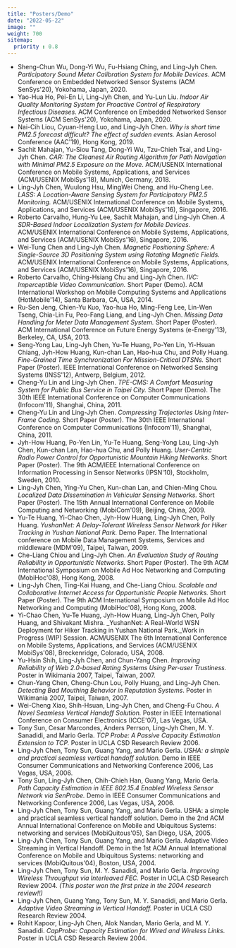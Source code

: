 ```yaml
---
title: "Posters/Demo"
date: "2022-05-22"
image: ""
weight: 700
sitemap:
  priority : 0.8
---
```


- Sheng-Chun Wu, Dong-Yi Wu, Fu-Hsiang Ching, and Ling-Jyh Chen. _Participatory Sound Meter Calibration System for Mobile Devices_. ACM Conference on Embedded Networked Sensor Systems (ACM SenSys'20), Yokohama, Japan, 2020.
- Yao-Hua Ho, Pei-En Li, Ling-Jyh Chen, and Yu-Lun Liu. _Indoor Air Quality Monitoring System for Proactive Control of Respiratory Infectious Diseases_. ACM Conference on Embedded Networked Sensor Systems (ACM SenSys'20), Yokohama, Japan, 2020.
- Nai-Cih Liou, Cyuan-Heng Luo, and Ling-Jyh Chen. _Why is short time PM2.5 forecast difficult? The effect of sudden events._ Asian Aerosol Conference (AAC'19), Hong Kong, 2019.
- Sachit Mahajan, Yu-Siou Tang, Dong-Yi Wu, Tzu-Chieh Tsai, and Ling-Jyh Chen. _CAR: The Cleanest Air Routing Algorithm for Path Navigation with Minimal PM2.5 Exposure on the Move_. ACM/USENIX International Conference on Mobile Systems, Applications, and Services (ACM/USENIX MobiSys'18), Munich, Germany, 2018.
- Ling-Jyh Chen, Wuulong Hsu, MingWei Cheng, and Hu-Cheng Lee. _LASS: A Location-Aware Sensing System for Participatory PM2.5 Monitoring._ ACM/USENIX International Conference on Mobile Systems, Applications, and Services (ACM/USENIX MobiSys'16), Singapore, 2016.
- Roberto Carvalho, Hung-Yu Lee, Sachit Mahajan, and Ling-Jyh Chen. _A SDR-Based Indoor Localization System for Mobile Devices._ ACM/USENIX International Conference on Mobile Systems, Applications, and Services (ACM/USENIX MobiSys'16), Singapore, 2016.
- Wei-Tung Chen and Ling-Jyh Chen. _Magnetic Positioning Sphere: A Single-Source 3D Positioning System using Rotating Magnetic Fields._ ACM/USENIX International Conference on Mobile Systems, Applications, and Services (ACM/USENIX MobiSys'16), Singapore, 2016.
- Roberto Carvalho, Ching-Hsiang Chu and Ling-Jyh Chen. _IVC: Imperceptible Video Communication._ Short Paper (Demo). ACM International Workshop on Mobile Computing Systems and Applications (HotMobile'14), Santa Barbara, CA, USA, 2014.
- Ru-Sen Jeng, Chien-Yu Kuo, Yao-hua Ho, Ming-Feng Lee, Lin-Wen Tseng, Chia-Lin Fu, Peo-Fang Liang, and Ling-Jyh Chen. _Missing Data Handling for Meter Data Management System._ Short Paper (Poster). ACM International Conference on Future Energy Systems (e-Energy'13), Berkeley, CA, USA, 2013.
- Seng-Yong Lau, Ling-Jyh Chen, Yu-Te Huang, Po-Yen Lin, Yi-Hsuan Chiang, Jyh-How Huang, Kun-chan Lan, Hao-hua Chu, and Polly Huang. _Fine-Grained Time Synchronization For Mission-Critical DTSNs._ Short Paper (Poster). IEEE International Conference on Networked Sensing Systems (INSS'12), Antwerp, Belgium, 2012.
- Cheng-Yu Lin and Ling-Jyh Chen. _TPE-CMS: A Comfort Measuring System for Public Bus Service in Taipei City._ Short Paper (Demo). The 30th IEEE International Conference on Computer Communications (Infocom'11), Shanghai, China, 2011.
- Cheng-Yu Lin and Ling-Jyh Chen. _Compressing Trajectories Using Inter-Frame Coding._ Short Paper (Poster). The 30th IEEE International Conference on Computer Communications (Infocom'11), Shanghai, China, 2011.
- Jyh-How Huang, Po-Yen Lin, Yu-Te Huang, Seng-Yong Lau, Ling-Jyh Chen, Kun-chan Lan, Hao-hua Chu, and Polly Huang. _User-Centric Radio Power Control for Opportunistic Mountain Hiking Networks._ Short Paper (Poster). The 9th ACM/IEEE International Conference on Information Processing in Sensor Networks (IPSN'10), Stockholm, Sweden, 2010.
- Ling-Jyh Chen, Ying-Yu Chen, Kun-chan Lan, and Chien-Ming Chou. _Localized Data Dissemination in Vehicular Sensing Networks._ Short Paper (Poster). The 15th Annual International Conference on Mobile Computing and Networking (MobiCom'09), Beijing, China, 2009.
- Yu-Te Huang, Yi-Chao Chen, Jyh-How Huang, Ling-Jyh Chen, Polly Huang. _YushanNet: A Delay-Tolerant Wireless Sensor Network for Hiker Tracking in Yushan National Park._ Demo Paper. The International conference on Mobile Data Management Systems, Services and middleware (MDM'09), Taipei, Taiwan, 2009.
- Che-Liang Chiou and Ling-Jyh Chen. _An Evaluation Study of Routing Reliability in Opportunistic Networks._ Short Paper (Poster). The 9th ACM International Symposium on Mobile Ad Hoc Networking and Computing (MobiHoc'08), Hong Kong, 2008.
- Ling-Jyh Chen, Ting-Kai Huang, and Che-Liang Chiou. _Scalable and Collaborative Internet Access for Opportunistic People Networks._ Short Paper (Poster). The 9th ACM International Symposium on Mobile Ad Hoc Networking and Computing (MobiHoc'08), Hong Kong, 2008.
- Yi-Chao Chen, Yu-Te Huang, Jyh-How Huang, Ling-Jyh Chen, Polly Huang, and Shivakant Mishra. _YushanNet: A Real-World WSN Deployment for Hiker Tracking in Yushan National Park._Work in Progress (WIP) Session. ACM/USENIX The 6th International Conference on Mobile Systems, Applications, and Services (ACM/USENIX MobiSys'08), Breckenridge, Colorado, USA, 2008.
- Yu-Hsin Shih, Ling-Jyh Chen, and Chun-Yang Chen. _Improving Reliability of Web 2.0-based Rating Systems Using Per-user Trustiness._ Poster in Wikimania 2007, Taipei, Taiwan, 2007.
- Chun-Yang Chen, Cheng-Chun Lou, Polly Huang, and Ling-Jyh Chen. _Detecting Bad Mouthing Behavior in Reputation Systems_. Poster in Wikimania 2007, Taipei, Taiwan, 2007.
- Wei-Cheng Xiao, Shih-Hsuan, Ling-Jyh Chen, and Cheng-Fu Chou. _A Novel Seamless Vertical Handoff Solution._ Poster in IEEE International Conference on Consumer Electronics (ICCE'07), Las Vegas, USA.
- Tony Sun, Cesar Marcondes, Anders Perrson, Ling-Jyh Chen, M. Y. Sanadidi, and Mario Gerla. _TCP Probe: A Passive Capacity Estimation Extension to TCP._ Poster in UCLA CSD Research Review 2006.
- Ling-Jyh Chen, Tony Sun, Guang Yang, and Mario Gerla. _USHA: a simple and practical seamless vertical handoff solution._ Demo in IEEE Consumer Communications and Networking Conference 2006, Las Vegas, USA, 2006.
- Tony Sun, Ling-Jyh Chen, Chih-Chieh Han, Guang Yang, Mario Gerla. _Path Capacity Estimation in IEEE 802.15.4 Enabled Wireless Sensor Network via SenProbe._ Demo in IEEE Consumer Communications and Networking Conference 2006, Las Vegas, USA, 2006.
- Ling-Jyh Chen, Tony Sun, Guang Yang, and Mario Gerla. USHA: a simple and practical seamless vertical handoff solution. Demo in the 2nd ACM Annual International Conference on Mobile and Ubiquitous Systems: networking and services (MobiQuitous'05), San Diego, USA, 2005.
- Ling-Jyh Chen, Tony Sun, Guang Yang, and Mario Gerla. Adaptive Video Streaming in Vertical Handoff. Demo in the 1st ACM Annual International Conference on Mobile and Ubiquitous Systems: networking and services (MobiQuitous'04), Boston, USA, 2004.
- Ling-Jyh Chen, Tony Sun, M. Y. Sanadidi, and Mario Gerla. _Improving Wireless Throughput via Interleaved FEC._ Poster in UCLA CSD Research Review 2004. _(This poster won the first prize in the 2004 research review!!)_
- Ling-Jyh Chen, Guang Yang, Tony Sun, M. Y. Sanadidi, and Mario Gerla. _Adaptive Video Streaming in Vertical Handoff._ Poster in UCLA CSD Research Review 2004.
- Rohit Kapoor, Ling-Jyh Chen, Alok Nandan, Mario Gerla, and M. Y. Sanadidi. _CapProbe: Capacity Estimation for Wired and Wireless Links._ Poster in UCLA CSD Research Review 2004.
